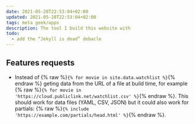 ```yaml
---
date: 2021-05-28T22:53:04+02:00
updated: 2021-05-28T22:53:04+02:00
tags: meta geek/apps
description: The tool I build this website with
todo:
  - add the “Jekyll is dead” debacle
---
```

## Features requests

- Instead of {% raw %}`{% for movie in site.data.watchlist %}`{% endraw %} geting data from the URL of a file at build time, for example {% raw %}`{% for movie in 'https://cloud.publiclink.net/watchlist.csv' %}`{% endraw %}. This should work for data files (YAML, CSV, JSON) but it could also work for partials: {% raw %}`{% include 'https://example.com/partials/head.html' %}`{% endraw %}.